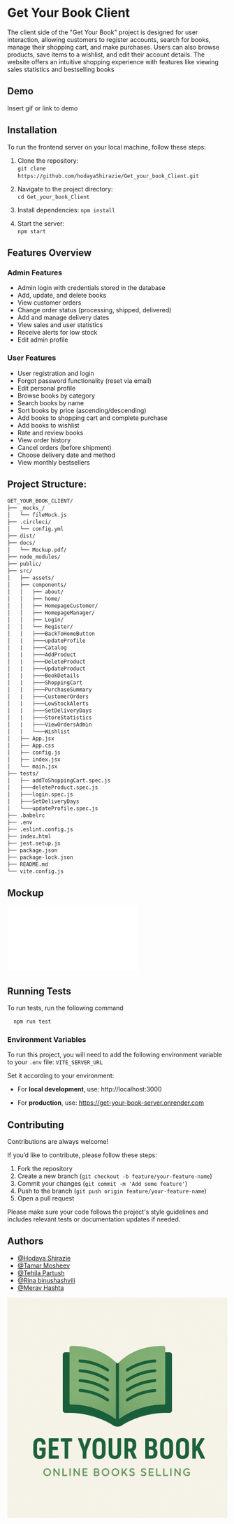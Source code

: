 
# Get Your Book Client

The client side of the "Get Your Book" project is designed for user interaction, allowing customers to register accounts, search for books, manage their shopping cart, and make purchases. Users can also browse products, save items to a wishlist, and edit their account details. The website offers an intuitive shopping experience with features like viewing sales statistics and bestselling books


## Demo

Insert gif or link to demo


## Installation

To run the frontend server on your local machine, follow these steps:

1. Clone the repository:  
   `git clone https://github.com/hodayaShirazie/Get_your_book_Client.git`

2. Navigate to the project directory:  
   `cd Get_your_book_Client`

3. Install dependencies:
   `npm install` 

4. Start the server:  
   `npm start`
    
## Features Overview

### Admin Features
- Admin login with credentials stored in the database
- Add, update, and delete books
- View customer orders
- Change order status (processing, shipped, delivered)
- Add and manage delivery dates
- View sales and user statistics
- Receive alerts for low stock
- Edit admin profile

### User Features
- User registration and login
- Forgot password functionality (reset via email)
- Edit personal profile
- Browse books by category
- Search books by name
- Sort books by price (ascending/descending)
- Add books to shopping cart and complete purchase
- Add books to wishlist
- Rate and review books
- View order history
- Cancel orders (before shipment)
- Choose delivery date and method
- View monthly bestsellers



## Project Structure:
```plaintext
GET_YOUR_BOOK_CLIENT/
├── _mocks_/
│   └── fileMock.js
├── .circleci/
│   └── config.yml
├── dist/
├── docs/
│   └── Mockup.pdf/
├── node_modules/
├── public/
├── src/
│   ├── assets/
│   ├── components/
│   │   ├── about/
│   │   ├── home/
│   │   ├── HomepageCustomer/
│   │   ├── HomepageManager/
│   │   ├── Login/
│   │   └── Register/
│   |   ├───BackToHomeButton
│   |   ├───updateProfile
│   |   ├───Catalog
│   |   ├───AddProduct
│   |   ├───DeleteProduct
│   |   ├───UpdateProduct
│   |   ├───BookDetails
│   |   ├───ShoppingCart
│   |   ├───PurchaseSummary
│   |   ├───CustomerOrders
│   |   ├───LowStockAlerts
│   |   ├───SetDeliveryDays
│   |   ├───StoreStatistics
│   |   ├───ViewOrdersAdmin
│   |   └───Wishlist
│   ├── App.jsx
│   ├── App.css
│   ├── config.js
│   ├── index.jsx
│   └── main.jsx
├── tests/
│   ├── addToShoppingCart.spec.js
│   ├───deleteProduct.spec.js
│   ├───login.spec.js
│   ├───SetDeliveryDays
│   └───updateProfile.spec.js
├── .babelrc
├── .env
├── .eslint.config.js
├── index.html
├── jest.setup.js
├── package.json
├── package-lock.json
├── README.md
└── vite.config.js
 ```



## Mockup

![Mockup](./docs/Mockup.pdf)


## Running Tests

To run tests, run the following command

```bash
  npm run test
```


### Environment Variables

To run this project, you will need to add the following environment variable to your `.env` file: `VITE_SERVER_URL`


Set it according to your environment:

- For **local development**, use: http://localhost:3000 

- For **production**, use: https://get-your-book-server.onrender.com

## Contributing

Contributions are always welcome!

If you’d like to contribute, please follow these steps:

1. Fork the repository
2. Create a new branch (`git checkout -b feature/your-feature-name`)
3. Commit your changes (`git commit -m 'Add some feature'`)
4. Push to the branch (`git push origin feature/your-feature-name`)
5. Open a pull request

Please make sure your code follows the project's style guidelines and includes relevant tests or documentation updates if needed.

## Authors

- [@Hodaya Shirazie](https://github.com/hodayaShirazie)
- [@Tamar Mosheev](https://github.com/TamarMosheev)
- [@Tehila Partush](https://github.com/tehilaPa)
- [@Rina binushashvili](https://github.com/R-B-613)
- [@Merav Hashta](https://github.com/MeravBest)

![Logo](./docs/GYB_logo.png)

